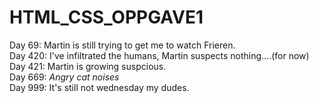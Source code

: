 # HTML_CSS_OPPGAVE1

Day 69: Martin is still trying to get me to watch Frieren.<br>
Day 420: I've infiltrated the humans, Martin suspects nothing....(for now)<br>
Day 421: Martin is growing suspcious.<br>
Day 669: _Angry cat noises_<br>
Day 999: It's still not wednesday my dudes.<br>
